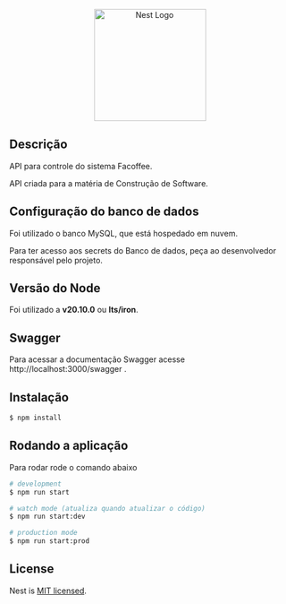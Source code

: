 <p align="center">
  <a href="http://nestjs.com/" target="blank">
  <img src="https://nestjs.com/img/logo-small.svg" width="200" alt="Nest Logo" />
  </a>
</p>

## Descrição

API para controle do sistema Facoffee.

API criada para a matéria de Construção de Software.

## Configuração do banco de dados

Foi utilizado o banco MySQL, que está hospedado em nuvem.

Para ter acesso aos secrets do Banco de dados, peça ao desenvolvedor responsável pelo projeto.

## Versão do Node

Foi utilizado a **v20.10.0** ou **lts/iron**.

## Swagger

Para acessar a documentação Swagger acesse http://localhost:3000/swagger .

## Instalação

```bash
$ npm install
```

## Rodando a aplicação

Para rodar rode o comando abaixo
```bash
# development
$ npm run start

# watch mode (atualiza quando atualizar o código)
$ npm run start:dev

# production mode
$ npm run start:prod
```

## License

Nest is [MIT licensed](LICENSE).
